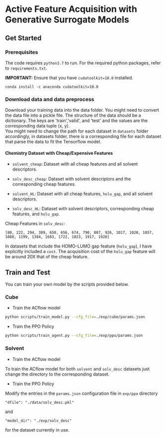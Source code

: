 # Active Feature Acquisition with Generative Surrogate Models
## Get Started

### Prerequisites

The code requires `python3.7` to run. For the required python packages, refer to `requirements.txt`.

**IMPORTANT:** Ensure that you have `cudatoolkit=10.0` installed.
```
conda install -c anaconda cudatoolkit=10.0
```

### Download data and data preprocess

Download your training data into the data folder. You might need to convert the data file into a pickle file. The structure of the data should be a dictionary. The keys are 'train','valid', and 'test' and the values are the corresponding data tuple (x, y).
<br />
You might need to change the path for each dataset in `datasets` folder accordingly, in datasets folder, there is a corresponding file for each dataset that parse the data to fit the Tensorflow model.

#### Chemistry Dataset with Cheap/Expensive Features

- `solvent_cheap`: Dataset with all cheap features and all solvent descriptors.

- `solv_desc_cheap`: Dataset with solvent descriptors and the corresponding cheap features.

- `solvent_HL`: Dataset with all cheap features, `holu_gap`, and all solvent descriptors.

- `solv_desc_HL`: Dataset with solvent descriptors, corresponding cheap features, and `holu_gap`.

Cheap Features in `solv_desc`:
```
[80, 222, 294, 389, 650, 656, 674, 790, 807, 926, 1017, 1028, 1057, 1088, 1199, 1384, 1683, 1722, 1823, 1917, 1920]
```

In datasets that include the HOMO-LUMO gap feature (`holu_gap`), I have explicitly included a `cost`. The acquisition cost of the `holu_gap` feature will be around 20X that of the cheap feature.

## Train and Test

You can train your own model by the scripts provided below.

### Cube

- Train the ACflow model

``` bash
python scripts/train_model.py --cfg_file=./exp/cube/params.json
```

- Train the PPO Policy
``` bash
python scripts/train_agent.py --cfg_file=./exp/ppo/params.json
```

### Solvent

- Train the ACflow model

To train the ACflow model for both `solvent` and `solv_desc` datasets just change the directory to the corresponding dataset.

- Train the PPO Policy

Modify the entries in the `params.json` configuration file in `exp/ppo` directory 
```
"dfile": "./data/solv_desc.pkl"
```
and
```
"model_dir": "./exp/solv_desc"
```
for the dataset currently in use.


